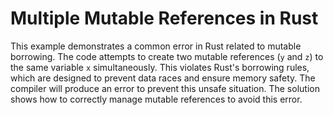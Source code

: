 # Multiple Mutable References in Rust

This example demonstrates a common error in Rust related to mutable borrowing.  The code attempts to create two mutable references (`y` and `z`) to the same variable `x` simultaneously. This violates Rust's borrowing rules, which are designed to prevent data races and ensure memory safety. The compiler will produce an error to prevent this unsafe situation.  The solution shows how to correctly manage mutable references to avoid this error.